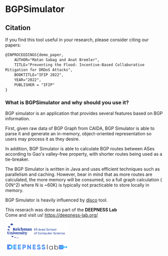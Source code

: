 # BGPSimulator

## Citation

If you find this tool useful in your research, please consider citing our papers:

```
@INPROCEEDINGS{demo_paper,
    AUTHOR="Matan Sabag and Anat Bremler",
    TITLE="Preventing the Flood: Incentive-Based Collaborative Mitigation for DRDoS Attacks",
    BOOKTITLE="IFIP 2022",
    YEAR="2022",
    PUBLISHER = "IFIP"
} 
```


### What is BGPSimulator and why should you use it?

BGP simulator is an application that provides several features based on BGP information. 

First, given raw data of BGP Graph from CAIDA, BGP Simulator is able to parse it and generate an in-memory, object-oriented representation so users may process it as they desire.

In addition, BGP Simulator is able to calculate BGP routes between ASes according to Gao's valley-free property, with shorter routes being used as a tie-breaker. 

The BGP Simulator is written in Java and uses efficient techniques such as parallelism and caching. However, bear in mind that as more routes are calculated, the more memory will be consumed, so a full graph calculation ( O(N^2) where N is ~60K) is typically not practicable to store locally in memory.

BGP Simulator is heavily influenced by [disco](https://github.com/yossigi/disco) tool.

This reserach was done as part of the <strong>DEEPNESS Lab</strong>
<br>Come and visit us! https://deepness-lab.org/

<img src="images/RGB_Efi_Arazi_School_Of_Computer_Science_EN (2).jpg" width="40%" height="40%" style="object-fit:scale-down;">
<br><img src="images/deepness_lab.PNG" width="40%" height="40%" style="object-fit:scale-down;">

